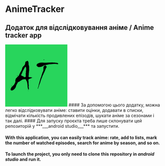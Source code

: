 # AnimeTracker
## Додаток для відслідковування аніме / Anime tracker app
<img src="app/src/main/res/drawable/anime_tracker_icon.png" alt="anime_tracker_icon" width="200">
#### За допомогою цього додатку, можна легко відслідковувати аніме: ставити оцінки, додавати в списки, відмічати кількість продивлених епізодів, шукати аніме за сезонами і так далі.
#### Для запуску проєкта треба лише склонувати цей репозиторій у ***___android studio___*** та запустити.
<br/>

#### With this application, you can easily track anime: rate, add to lists, mark the number of watched episodes, search for anime by season, and so on.
#### To launch the project, you only need to clone this repository in ***___android studio___***  and run it.
